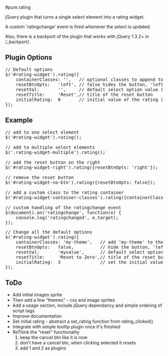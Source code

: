#pure.rating

jQuery plugin that turns a single select element into a rating widget.

A custom 'ratingchange' event is fired whenever the select is updated.

Also, there is a backport of the plugin that works with jQuery 1.3.2+ in /_backport/.


## Plugin Options
<pre>
// Default options
$('#rating-widget').rating({
	containerClasses: '',	// optional classes to append to the container
	resetBtnOpts:	'left',	// false hides the button, 'left' or 'right' sets the position of the button
	resetVal:		'',		// default select option value (usually '' - an empty string)
	resetTitle:		'Reset',// title of the reset button
	initialRating:	0		// initial value of the rating (not yet implemented)
});
</pre>


## Example
<pre>
// add to one select element
$('#rating-widget').rating();

// add to multiple select elements
$('.rating-widget-multiple').rating();

// add the reset button on the right
$('#rating-widget-right').rating({resetBtnOpts: 'right'});

// remove the reset button
$('#rating-widget-no-btn').rating({resetBtnOpts: false});

// add a custom class to the rating container
$('#rating-widget-container-classes').rating({containerClasses: 'my-star-widget'});

// custom handling of the ratingchange event
$(document).on('ratingchange', function(e) {
	console.log('ratingchanged', e.target);
});
</pre>

<pre>
// Change all the default options
$('#rating-widget').rating({
	containerClasses: 'my-theme',	// add 'my-theme' to the rating container
	resetBtnOpts:	false,			// hide the button, 'left' or 'right' sets the position of the button
	resetVal:		'myvalue',		// default select option value (usually '' - an empty string)
	resetTitle:		'Reset to Zero',// title of the reset button
	initialRating:	3				// set the initial value to 3 (not yet implemented)
});
</pre>


## ToDo

* Add initial images sprite
* Then add a few "themes" - css and image sprites
* Add a usage section, include jQuery dependancy and simple ordering of script tags
* Improve documentation
* Set initial rating - abstract a set_rating function from rating_clicked()
* Integrate with simple tooltip plugin once it's finished
* ReThink the "reset" functionality
	1. keep the cancel btn like it is now
	2. don't have a cancel btn, when clicking selected it resets
	3. add 1 and 2 as plugins
